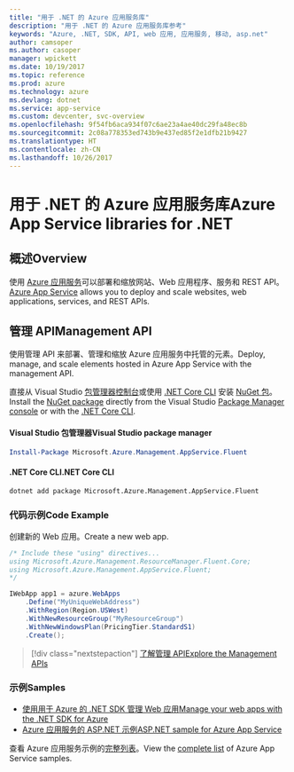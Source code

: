 ```yaml
---
title: "用于 .NET 的 Azure 应用服务库"
description: "用于 .NET 的 Azure 应用服务库参考"
keywords: "Azure, .NET, SDK, API, web 应用, 应用服务, 移动, asp.net"
author: camsoper
ms.author: casoper
manager: wpickett
ms.date: 10/19/2017
ms.topic: reference
ms.prod: azure
ms.technology: azure
ms.devlang: dotnet
ms.service: app-service
ms.custom: devcenter, svc-overview
ms.openlocfilehash: 9f54fb6aca934f07c6ae23a4ae40dc29fa48ec8b
ms.sourcegitcommit: 2c08a778353ed743b9e437ed85f2e1dfb21b9427
ms.translationtype: HT
ms.contentlocale: zh-CN
ms.lasthandoff: 10/26/2017
---
```

# <a name="azure-app-service-libraries-for-net"></a><span data-ttu-id="f2d43-104">用于 .NET 的 Azure 应用服务库</span><span class="sxs-lookup"><span data-stu-id="f2d43-104">Azure App Service libraries for .NET</span></span>

## <a name="overview"></a><span data-ttu-id="f2d43-105">概述</span><span class="sxs-lookup"><span data-stu-id="f2d43-105">Overview</span></span>

<span data-ttu-id="f2d43-106">使用 [Azure 应用服务](/azure/app-service/app-service-value-prop-what-is)可以部署和缩放网站、Web 应用程序、服务和 REST API。</span><span class="sxs-lookup"><span data-stu-id="f2d43-106">[Azure App Service](/azure/app-service/app-service-value-prop-what-is) allows you to deploy and scale websites, web applications, services, and REST APIs.</span></span>

## <a name="management-api"></a><span data-ttu-id="f2d43-107">管理 API</span><span class="sxs-lookup"><span data-stu-id="f2d43-107">Management API</span></span>

<span data-ttu-id="f2d43-108">使用管理 API 来部署、管理和缩放 Azure 应用服务中托管的元素。</span><span class="sxs-lookup"><span data-stu-id="f2d43-108">Deploy, manage, and scale elements hosted in Azure App Service with the management API.</span></span>

<span data-ttu-id="f2d43-109">直接从 Visual Studio [包管理器控制台][PackageManager]或使用 [.NET Core CLI][DotNetCLI] 安装 [NuGet 包](https://www.nuget.org/packages/Microsoft.Azure.Management.AppService.Fluent)。</span><span class="sxs-lookup"><span data-stu-id="f2d43-109">Install the [NuGet package](https://www.nuget.org/packages/Microsoft.Azure.Management.AppService.Fluent) directly from the Visual Studio [Package Manager console][PackageManager] or with the [.NET Core CLI][DotNetCLI].</span></span>


#### <a name="visual-studio-package-manager"></a><span data-ttu-id="f2d43-110">Visual Studio 包管理器</span><span class="sxs-lookup"><span data-stu-id="f2d43-110">Visual Studio package manager</span></span>

```powershell
Install-Package Microsoft.Azure.Management.AppService.Fluent
```

#### <a name="net-core-cli"></a><span data-ttu-id="f2d43-111">.NET Core CLI</span><span class="sxs-lookup"><span data-stu-id="f2d43-111">.NET Core CLI</span></span>

```bash
dotnet add package Microsoft.Azure.Management.AppService.Fluent
```

### <a name="code-example"></a><span data-ttu-id="f2d43-112">代码示例</span><span class="sxs-lookup"><span data-stu-id="f2d43-112">Code Example</span></span>

<span data-ttu-id="f2d43-113">创建新的 Web 应用。</span><span class="sxs-lookup"><span data-stu-id="f2d43-113">Create a new web app.</span></span>

```csharp
/* Include these "using" directives...
using Microsoft.Azure.Management.ResourceManager.Fluent.Core;
using Microsoft.Azure.Management.AppService.Fluent;
*/

IWebApp app1 = azure.WebApps
    .Define("MyUniqueWebAddress")
    .WithRegion(Region.USWest)
    .WithNewResourceGroup("MyResourceGroup")
    .WithNewWindowsPlan(PricingTier.StandardS1)
    .Create();
```

> [!div class="nextstepaction"]
> [<span data-ttu-id="f2d43-114">了解管理 API</span><span class="sxs-lookup"><span data-stu-id="f2d43-114">Explore the Management APIs</span></span>](/dotnet/api/overview/azure/appservice/management)

### <a name="samples"></a><span data-ttu-id="f2d43-115">示例</span><span class="sxs-lookup"><span data-stu-id="f2d43-115">Samples</span></span>

* [<span data-ttu-id="f2d43-116">使用用于 Azure 的 .NET SDK 管理 Web 应用</span><span class="sxs-lookup"><span data-stu-id="f2d43-116">Manage your web apps with the .NET SDK for Azure</span></span>](https://azure.microsoft.com/en-us/resources/samples/app-service-web-dotnet-manage/)
* [<span data-ttu-id="f2d43-117">Azure 应用服务的 ASP.NET 示例</span><span class="sxs-lookup"><span data-stu-id="f2d43-117">ASP.NET sample for Azure App Service</span></span>](https://azure.microsoft.com/en-us/resources/samples/app-service-web-dotnet-get-started/)

<span data-ttu-id="f2d43-118">查看 Azure 应用服务示例的[完整列表](https://azure.microsoft.com/en-us/resources/samples/?platform=dotnet&term=app%20service)。</span><span class="sxs-lookup"><span data-stu-id="f2d43-118">View the [complete list](https://azure.microsoft.com/en-us/resources/samples/?platform=dotnet&term=app%20service) of Azure App Service samples.</span></span>

[PackageManager]: https://docs.microsoft.com/nuget/tools/package-manager-console
[DotNetCLI]: https://docs.microsoft.com/dotnet/core/tools/dotnet-add-package